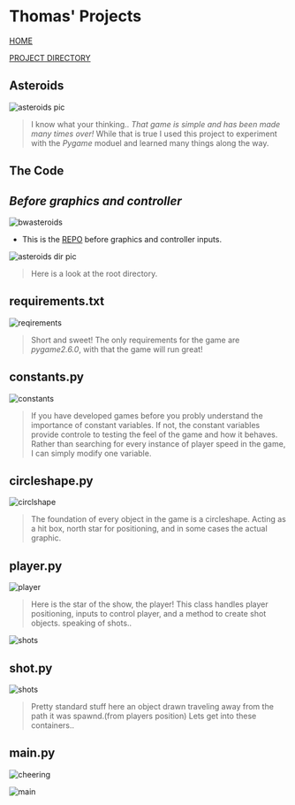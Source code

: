 # Thomas' Projects

[HOME](index.html)

[PROJECT DIRECTORY](index2.html)

## Asteroids

![asteroids pic](static/images/asteroids/asteroids_gif.gif)

> I know what your thinking.. *That game is simple and has been made many times over!* While that is true I used this project to experiment with the *Pygame* moduel and learned many things along the way. 

## The Code

## *Before graphics and controller*

![bwasteroids](static/images/asteroids/bwasteroids_gif.gif)

* This is the [REPO](https://github.com/BruzaTom/asteroids-) before graphics and controller inputs.

![asteroids dir pic](static/images/asteroids/asteroids_dir.png)

> Here is a look at the root directory.

## requirements.txt

![reqirements](static/images/asteroids/requirements.png)

> Short and sweet! The only requirements for the game are *pygame2.6.0*, with that the game will run great!

## constants.py

![constants](static/images/asteroids/constants.png)

> If you have developed games before you probly understand the importance of constant variables. If not, the constant variables provide controle to testing the feel of the game and how it behaves. Rather than searching for every instance of player speed in the game, I can simply modify one variable.

## circleshape.py

![circlshape](static/images/asteroids/circleshape2.png)

> The foundation of every object in the game is a circleshape. Acting as a hit box, north star for positioning, and in some cases the actual graphic.

## player.py

![player](static/images/asteroids/player2.png)

> Here is the star of the show, the player! This class handles player positioning, inputs to control player, and a method to create shot objects. speaking of shots..

![shots](static/images/asteroids/shots_gif.gif)

## shot.py

![shots](static/images/asteroids/shot2.png)

> Pretty standard stuff here an object drawn traveling away from the path it was spawnd.(from players position) Lets get into these containers..

## main.py

![cheering](static/images/asteroids/cheering.gif)

![main](static/images/asteroids/main.png)